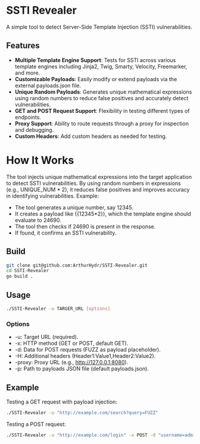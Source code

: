 # SSTI Revealer
A simple tool to detect Server-Side Template Injection (SSTI) vulnerabilities.

## Features
- **Multiple Template Engine Support**: Tests for SSTI across various template engines including Jinja2, Twig, Smarty, Velocity, Freemarker, and more.
- **Customizable Payloads**: Easily modify or extend payloads via the external payloads.json file.
- **Unique Random Payloads**: Generates unique mathematical expressions using random numbers to reduce false positives and accurately detect vulnerabilities.
- **GET and POST Request Support**: Flexibility in testing different types of endpoints.
- **Proxy Support**: Ability to route requests through a proxy for inspection and debugging.
- **Custom Headers**: Add custom headers as needed for testing.

# How It Works

The tool injects unique mathematical expressions into the target application to detect SSTI vulnerabilities. By using random numbers in expressions (e.g., UNIQUE_NUM * 2), it reduces false positives and improves accuracy in identifying vulnerabilities.
Example:

- The tool generates a unique number, say 12345.
- It creates a payload like {{12345*2}}, which the template engine should evaluate to 24690.
- The tool then checks if 24690 is present in the response.
- If found, it confirms an SSTI vulnerability.

## Build

```bash
git clone git@github.com:ArthurHydr/SSTI-Revealer.git
cd SSTI-Revealer
go build .
```

## Usage

```bash
./SSTI-Revealer -u TARGER_URL [options]
```

### Options
- -u: Target URL (required).
- -x: HTTP method (GET or POST, default GET).
- -d: Data for POST requests (FUZZ as payload placeholder).
- -H: Additional headers (Header1:Value1,Header2:Value2).
- -proxy: Proxy URL (e.g., http://127.0.0.1:8080).
- -p: Path to payloads JSON file (default payloads.json).

## Example
Testing a GET request with payload injection:
```bash
./SSTI-Revealer -u "http://example.com/search?query=FUZZ"
```

Testing a POST request:
```bash
./SSTI-Revealer -u "http://example.com/login" -x POST -d "username=admin&password=FUZZ"
```

